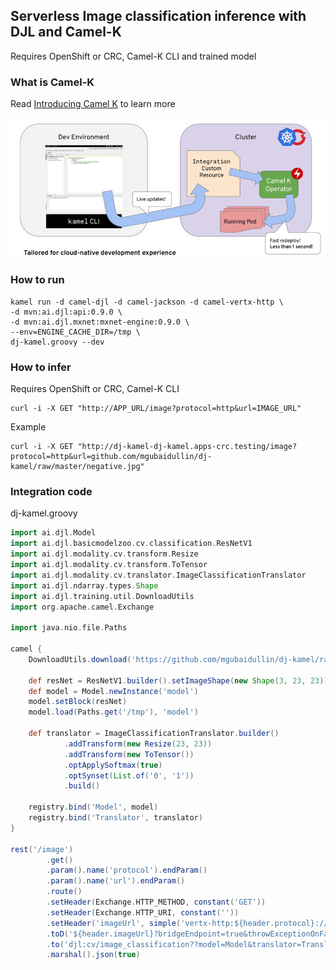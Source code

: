 ## Serverless Image classification inference with DJL and Camel-K
Requires OpenShift or CRC, Camel-K CLI and trained model 

### What is Camel-K

Read [Introducing Camel K](https://www.nicolaferraro.me/2018/10/15/introducing-camel-k/) to learn more 

![camel-k](https://github.com/mgubaidullin/dj-kamel/raw/master/camel-k.png)

### How to run

```
kamel run -d camel-djl -d camel-jackson -d camel-vertx-http \
-d mvn:ai.djl:api:0.9.0 \
-d mvn:ai.djl.mxnet:mxnet-engine:0.9.0 \
--env=ENGINE_CACHE_DIR=/tmp \
dj-kamel.groovy --dev
```

### How to infer
Requires OpenShift or CRC, Camel-K CLI

```
curl -i -X GET "http://APP_URL/image?protocol=http&url=IMAGE_URL"
```
Example
```
curl -i -X GET "http://dj-kamel-dj-kamel.apps-crc.testing/image?protocol=http&url=github.com/mgubaidullin/dj-kamel/raw/master/negative.jpg"
```

### Integration code
dj-kamel.groovy
``` groovy
import ai.djl.Model
import ai.djl.basicmodelzoo.cv.classification.ResNetV1
import ai.djl.modality.cv.transform.Resize
import ai.djl.modality.cv.transform.ToTensor
import ai.djl.modality.cv.translator.ImageClassificationTranslator
import ai.djl.ndarray.types.Shape
import ai.djl.training.util.DownloadUtils
import org.apache.camel.Exchange

import java.nio.file.Paths

camel {
    DownloadUtils.download('https://github.com/mgubaidullin/dj-kamel/raw/master/defects-0001.params', '/tmp/model-0001.params')

    def resNet = ResNetV1.builder().setImageShape(new Shape(3, 23, 23)).setNumLayers(20).setOutSize(2).build()
    def model = Model.newInstance('model')
    model.setBlock(resNet)
    model.load(Paths.get('/tmp'), 'model')

    def translator = ImageClassificationTranslator.builder()
            .addTransform(new Resize(23, 23))
            .addTransform(new ToTensor())
            .optApplySoftmax(true)
            .optSynset(List.of('0', '1'))
            .build()

    registry.bind('Model', model)
    registry.bind('Translator', translator)
}

rest('/image')
        .get()
        .param().name('protocol').endParam()
        .param().name('url').endParam()
        .route()
        .setHeader(Exchange.HTTP_METHOD, constant('GET'))
        .setHeader(Exchange.HTTP_URI, constant(''))
        .setHeader('imageUrl', simple('vertx-http:${header.protocol}://${header.url}'))
        .toD('${header.imageUrl}?bridgeEndpoint=true&throwExceptionOnFailure=false')
        .to('djl:cv/image_classification??model=Model&translator=Translator')
        .marshal().json(true)
```        
